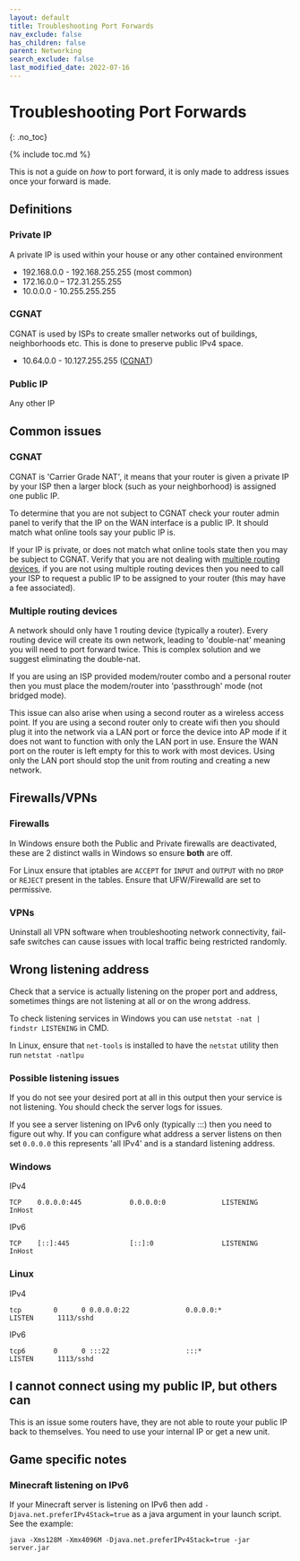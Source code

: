 ```yaml
---
layout: default
title: Troubleshooting Port Forwards
nav_exclude: false
has_children: false
parent: Networking
search_exclude: false
last_modified_date: 2022-07-16
---
```

# Troubleshooting Port Forwards
{: .no_toc}

{% include toc.md %}

This is not a guide on *how* to port forward, it is only made to address issues once your forward is made.

## Definitions
### Private IP
A private IP is used within your house or any other contained environment
  * 192.168.0.0 - 192.168.255.255 (most common)
  * 172.16.0.0 – 172.31.255.255
  * 10.0.0.0 - 10.255.255.255

### CGNAT 
CGNAT is used by ISPs to create smaller networks out of buildings, neighborhoods etc. This is done to preserve public IPv4 space.
  * 10.64.0.0 - 10.127.255.255 ([CGNAT](#cgnat))

### Public IP
Any other IP

## Common issues

### CGNAT 

CGNAT is 'Carrier Grade NAT', it means that your router is given a private IP by your ISP then a larger block (such as your neighborhood) is assigned one public IP.

To determine that you are not subject to CGNAT check your router admin panel to verify that the IP on the WAN interface is a public IP. It should match what online tools say your public IP is. 

If your IP is private, or does not match what online tools state then you may be subject to CGNAT. Verify that you are not dealing with [multiple routing devices](https://rtech.support/books/networking/page/troubleshooting-port-forwards#bkmrk-multiple-routing-dev), if you are not using multiple routing devices then you need to call your ISP to request a public IP to be assigned to your router (this may have a fee associated).

### Multiple routing devices
A network should only have 1 routing device (typically a router). Every routing device will create its own network, leading to 'double-nat' meaning you will need to port forward twice. This is complex solution and we suggest eliminating the double-nat.

If you are using an ISP provided modem/router combo and a personal router then you must place the modem/router into 'passthrough' mode (not bridged mode).

This issue can also arise when using a second router as a wireless access point. If you are using a second router only to create wifi then you should plug it into the network via a LAN port or force the device into AP mode if it does not want to function with only the LAN port in use. Ensure the WAN port on the router is left empty for this to work with most devices. Using only the LAN port should stop the unit from routing and creating a new network.

## Firewalls/VPNs
### Firewalls

In Windows ensure both the Public and Private firewalls are deactivated, these are 2 distinct walls in Windows so ensure **both** are off.

For Linux ensure that iptables are `ACCEPT` for `INPUT` and `OUTPUT` with no `DROP` or `REJECT` present in the tables. Ensure that UFW/Firewalld are set to permissive.

### VPNs
Uninstall all VPN software when troubleshooting network connectivity, fail-safe switches can cause issues with local traffic being restricted randomly.

## Wrong listening address
Check that a service is actually listening on the proper port and address, sometimes things are not listening at all or on the wrong address.

To check listening services in Windows you can use `netstat -nat | findstr LISTENING` in CMD.

In Linux, ensure that `net-tools` is installed to have the `netstat` utility then run `netstat -natlpu`

### Possible listening issues
If you do not see your desired port at all in this output then your service is not listening. You should check the server logs for issues.

If you see a server listening on IPv6 only (typically :::) then you need to figure out why. If you can configure what address a server listens on then set `0.0.0.0` this represents 'all IPv4' and is a standard listening address.

### Windows

IPv4
```
TCP    0.0.0.0:445            0.0.0.0:0              LISTENING       InHost
```
IPv6
```
TCP    [::]:445               [::]:0                 LISTENING       InHost
```
### Linux

IPv4
```
tcp        0      0 0.0.0.0:22              0.0.0.0:*               LISTEN      1113/sshd
```
IPv6
```
tcp6       0      0 :::22                   :::*                    LISTEN      1113/sshd
```

## I cannot connect using my public IP, but others can

This is an issue some routers have, they are not able to route your public IP back to themselves. You need to use your internal IP or get a new unit.

## Game specific notes

### Minecraft listening on IPv6
If your Minecraft server is listening on IPv6 then add `-Djava.net.preferIPv4Stack=true` as a java argument in your launch script. See the example:

```
java -Xms128M -Xmx4096M -Djava.net.preferIPv4Stack=true -jar server.jar
```
